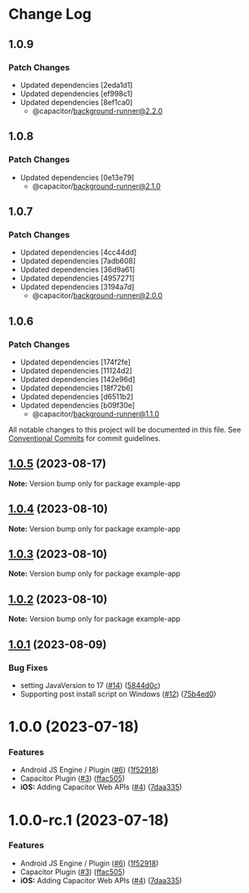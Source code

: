 # Change Log

## 1.0.9

### Patch Changes

- Updated dependencies [2eda1d1]
- Updated dependencies [ef998c1]
- Updated dependencies [8ef1ca0]
  - @capacitor/background-runner@2.2.0

## 1.0.8

### Patch Changes

- Updated dependencies [0e13e79]
  - @capacitor/background-runner@2.1.0

## 1.0.7

### Patch Changes

- Updated dependencies [4cc44dd]
- Updated dependencies [7adb608]
- Updated dependencies [36d9a61]
- Updated dependencies [4957271]
- Updated dependencies [3194a7d]
  - @capacitor/background-runner@2.0.0

## 1.0.6

### Patch Changes

- Updated dependencies [174f2fe]
- Updated dependencies [11124d2]
- Updated dependencies [142e96d]
- Updated dependencies [18f72b6]
- Updated dependencies [d6511b2]
- Updated dependencies [b09f30e]
  - @capacitor/background-runner@1.1.0

All notable changes to this project will be documented in this file.
See [Conventional Commits](https://conventionalcommits.org) for commit guidelines.

## [1.0.5](https://github.com/ionic-team/capacitor-background-runner/compare/1.0.4...1.0.5) (2023-08-17)

**Note:** Version bump only for package example-app

## [1.0.4](https://github.com/ionic-team/capacitor-background-runner/compare/1.0.3...1.0.4) (2023-08-10)

**Note:** Version bump only for package example-app

## [1.0.3](https://github.com/ionic-team/capacitor-background-runner/compare/1.0.2...1.0.3) (2023-08-10)

**Note:** Version bump only for package example-app

## [1.0.2](https://github.com/ionic-team/capacitor-background-runner/compare/1.0.1...1.0.2) (2023-08-10)

**Note:** Version bump only for package example-app

## [1.0.1](https://github.com/ionic-team/capacitor-background-runner/compare/1.0.0...1.0.1) (2023-08-09)

### Bug Fixes

- setting JavaVersion to 17 ([#14](https://github.com/ionic-team/capacitor-background-runner/issues/14)) ([5844d0c](https://github.com/ionic-team/capacitor-background-runner/commit/5844d0c814378b9c4ebafe752c297d7110e8c2ba))
- Supporting post install script on Windows ([#12](https://github.com/ionic-team/capacitor-background-runner/issues/12)) ([75b4ed0](https://github.com/ionic-team/capacitor-background-runner/commit/75b4ed0cdb44c4caa506c9969b7fdbbe2e122779))

# 1.0.0 (2023-07-18)

### Features

- Android JS Engine / Plugin ([#6](https://github.com/ionic-team/enterprise-background-runner/issues/6)) ([1f52918](https://github.com/ionic-team/enterprise-background-runner/commit/1f52918784d91558a3e7798d5449887d7fb5cd32))
- Capacitor Plugin ([#3](https://github.com/ionic-team/enterprise-background-runner/issues/3)) ([ffac505](https://github.com/ionic-team/enterprise-background-runner/commit/ffac505560c144d2478ed6de49dc7d0c5130b15c))
- **iOS:** Adding Capacitor Web APIs ([#4](https://github.com/ionic-team/enterprise-background-runner/issues/4)) ([7daa335](https://github.com/ionic-team/enterprise-background-runner/commit/7daa3350335989e8caf20c7258074a6dfa5d2cfe))

# 1.0.0-rc.1 (2023-07-18)

### Features

- Android JS Engine / Plugin ([#6](https://github.com/ionic-team/capacitor-background-runner/issues/6)) ([1f52918](https://github.com/ionic-team/capacitor-background-runner/commit/1f52918784d91558a3e7798d5449887d7fb5cd32))
- Capacitor Plugin ([#3](https://github.com/ionic-team/capacitor-background-runner/issues/3)) ([ffac505](https://github.com/ionic-team/capacitor-background-runner/commit/ffac505560c144d2478ed6de49dc7d0c5130b15c))
- **iOS:** Adding Capacitor Web APIs ([#4](https://github.com/ionic-team/capacitor-background-runner/issues/4)) ([7daa335](https://github.com/ionic-team/capacitor-background-runner/commit/7daa3350335989e8caf20c7258074a6dfa5d2cfe))
